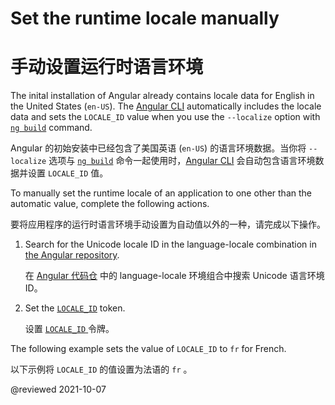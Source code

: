 # Set the runtime locale manually

# 手动设置运行时语言环境

<!--todo: The Angular CLI sets the locale ID token as part of the translation. -->

<!--todo: To override the provider for the locale ID token. -->

The inital installation of Angular already contains locale data for English in the United States (`en-US`).
The [Angular CLI][AioCliMain] automatically includes the locale data and sets the `LOCALE_ID` value when you use the `--localize` option with [`ng build`][AioCliBuild] command.

Angular 的初始安装中已经包含了美国英语 (`en-US`) 的语言环境数据。当你将 `--localize` 选项与 [`ng build`][AioCliBuild] 命令一起使用时，[Angular CLI][AioCliMain] 会自动包含语言环境数据并设置 `LOCALE_ID` 值。

To manually set the runtime locale of an application to one other than the automatic value, complete the following actions.

要将应用程序的运行时语言环境手动设置为自动值以外的一种，请完成以下操作。

1. Search for the Unicode locale ID in the language-locale combination in [the Angular repository][GithubAngularAngularTreeMasterPackagesCommonLocales].

   在 [Angular 代码仓][GithubAngularAngularTreeMasterPackagesCommonLocales] 中的 language-locale 环境组合中搜索 Unicode 语言环境 ID。

1. Set the [`LOCALE_ID`][AioApiCoreLocaleId] token.

   设置 [ `LOCALE_ID` ][AioApiCoreLocaleId] 令牌。

The following example sets the value of `LOCALE_ID` to `fr` for French.

以下示例将 `LOCALE_ID` 的值设置为法语的 `fr` 。

<code-example path="i18n/doc-files/app.module.ts" header="src/app/app.module.ts" region="locale-id"></code-example>

<!-- links -->

[AioApiCoreLocaleId]: api/core/LOCALE_ID "LOCALE_ID | Core - API | Angular"

[AioCliMain]: cli "CLI Overview and Command Reference | Angular"

[AioCliBuild]: cli/build "ng build | CLI | Angular"

<!-- external links -->

[GithubAngularAngularTreeMasterPackagesCommonLocales]: https://github.com/angular/angular/tree/master/packages/common/locales "angular/packages/common/locales | angular/angular | GitHub"

<!-- end links -->

@reviewed 2021-10-07
